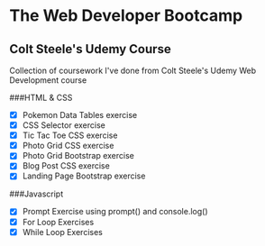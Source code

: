 # The Web Developer Bootcamp
## Colt Steele's Udemy Course

Collection of coursework I've done from Colt Steele's Udemy Web Development course

###HTML & CSS

- [x] Pokemon Data Tables exercise
- [x] CSS Selector exercise
- [x] Tic Tac Toe CSS exercise
- [x] Photo Grid CSS exercise
- [x] Photo Grid Bootstrap exercise
- [x] Blog Post CSS exercise
- [x] Landing Page Bootstrap exercise

###Javascript

- [x] Prompt Exercise using prompt() and console.log()
- [x] For Loop Exercises
- [x] While Loop Exercises